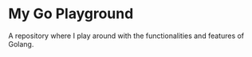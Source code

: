 # My Go Playground

A repository where I play around with the functionalities and features of Golang.
